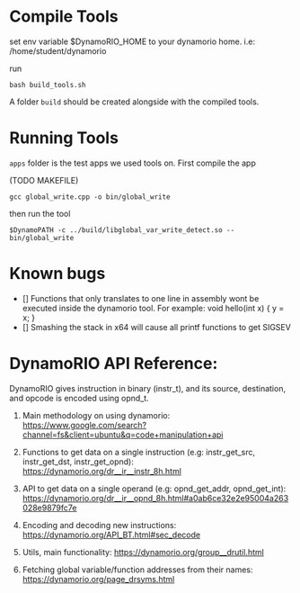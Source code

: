 # Compile Tools

set env variable $DynamoRIO_HOME to your dynamorio home. i.e: /home/student/dynamorio

run 
```
bash build_tools.sh
```

A folder `build` should be created alongside with the compiled tools.

# Running Tools

`apps` folder is the test apps we used tools on. First compile the app

(TODO MAKEFILE)

```
gcc global_write.cpp -o bin/global_write
```

then run the tool 

```
$DynamoPATH -c ../build/libglobal_var_write_detect.so -- bin/global_write
```

# Known bugs

- [] Functions that only translates to one line in assembly wont be executed inside the dynamorio tool. For example: void hello(int x) { y = x; }
- [] Smashing the stack in x64 will cause all printf functions to get SIGSEV

# DynamoRIO API Reference:

DynamoRIO gives instruction in binary (instr_t), and its source, destination, and opcode is encoded using opnd_t.

1. Main methodology on using dynamorio: https://www.google.com/search?channel=fs&client=ubuntu&q=code+manipulation+api

2. Functions to get data on a single instruction (e.g: instr_get_src, instr_get_dst, instr_get_opnd): https://dynamorio.org/dr__ir__instr_8h.html

3. API to get data on a single operand (e.g: opnd_get_addr, opnd_get_int): https://dynamorio.org/dr__ir__opnd_8h.html#a0ab6ce32e2e95004a263028e9879fc7e

4. Encoding and decoding new instructions: https://dynamorio.org/API_BT.html#sec_decode

5. Utils, main functionality: https://dynamorio.org/group__drutil.html

6. Fetching global variable/function addresses from their names: https://dynamorio.org/page_drsyms.html
